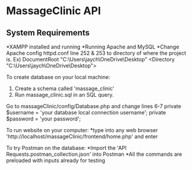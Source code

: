 # MassageClinic API

## System Requirements
*XAMPP installed and running
*Running Apache and MySQL
*Change Apache config httpd.conf line 252 & 253 to directory of where the project is.
Ex) DocumentRoot "C:\Users\jaych\OneDrive\Desktop"
<Directory "C:\Users\jaych\OneDrive\Desktop">

To create database on your local machine:
1) Create a schema called 'massage_clinic' 
2) Run massage_clinic.sql in an SQL query.

Go to massageClinic/config/Database.php and change lines 6-7
    private $username = 'your database local connection username';
    private $password = 'your password';
    
To run website on your computer:
*type into any web browser 'http://localhost/massageClinic/frontend/home.php' and enter

To try Postman on the database:
*Import the 'API Requests.postman_collection.json' into Postman
*All the commands are preloaded with inputs already for testing
